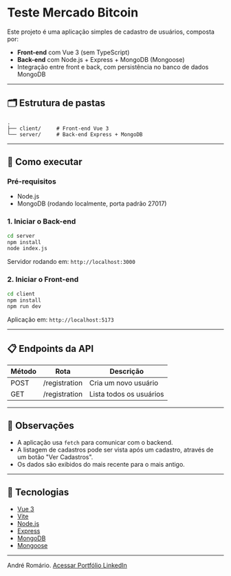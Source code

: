 # Teste Mercado Bitcoin

Este projeto é uma aplicação simples de cadastro de usuários, composta por:

- **Front-end** com Vue 3 (sem TypeScript)
- **Back-end** com Node.js + Express + MongoDB (Mongoose)
- Integração entre front e back, com persistência no banco de dados MongoDB

---

## 🗂 Estrutura de pastas

```
.
├── client/     # Front-end Vue 3
└── server/     # Back-end Express + MongoDB
```

---

## 🚀 Como executar

### Pré-requisitos

- Node.js
- MongoDB (rodando localmente, porta padrão 27017)

### 1. Iniciar o Back-end

```bash
cd server
npm install
node index.js
```

Servidor rodando em: `http://localhost:3000`

### 2. Iniciar o Front-end

```bash
cd client
npm install
npm run dev
```

Aplicação em: `http://localhost:5173`

---

## 📋 Endpoints da API

| Método | Rota           | Descrição                    |
|--------|----------------|------------------------------|
| POST   | /registration  | Cria um novo usuário         |
| GET    | /registration  | Lista todos os usuários      |

---

## 📝 Observações

- A aplicação usa `fetch` para comunicar com o backend.
- A listagem de cadastros pode ser vista após um cadastro, através de um botão "Ver Cadastros".
- Os dados são exibidos do mais recente para o mais antigo.

---

## 📌 Tecnologias

- [Vue 3](https://vuejs.org/)
- [Vite](https://vitejs.dev/)
- [Node.js](https://nodejs.org/)
- [Express](https://expressjs.com/)
- [MongoDB](https://www.mongodb.com/)
- [Mongoose](https://mongoosejs.com/)

---

André Romário.
[Acessar Portfólio    ](https://andreromariodev.github.io/)
[LinkedIn    ](https://www.linkedin.com/in/andre-romario-dev/)